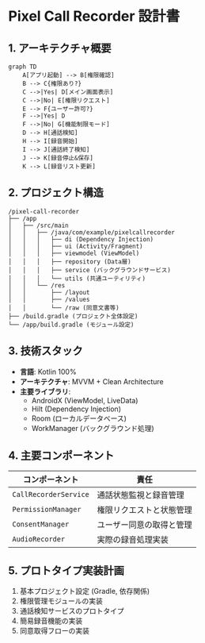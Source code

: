 # Pixel Call Recorder 設計書

## 1. アーキテクチャ概要
```mermaid
graph TD
    A[アプリ起動] --> B[権限確認]
    B --> C{権限あり?}
    C -->|Yes| D[メイン画面表示]
    C -->|No| E[権限リクエスト]
    E --> F{ユーザー許可?}
    F -->|Yes| D
    F -->|No| G[機能制限モード]
    D --> H[通話検知]
    H --> I[録音開始]
    I --> J[通話終了検知]
    J --> K[録音停止&保存]
    K --> L[録音リスト更新]
```

## 2. プロジェクト構造
```
/pixel-call-recorder
├── /app
│   ├── /src/main
│   │   ├── /java/com/example/pixelcallrecorder
│   │   │   ├── di (Dependency Injection)
│   │   │   ├── ui (Activity/Fragment)
│   │   │   ├── viewmodel (ViewModel)
│   │   │   ├── repository (Data層)
│   │   │   ├── service (バックグラウンドサービス)
│   │   │   └── utils (共通ユーティリティ)
│   │   └── /res
│   │       ├── /layout
│   │       ├── /values
│   │       └── /raw (同意文書等)
├── /build.gradle (プロジェクト全体設定)
└── /app/build.gradle (モジュール設定)
```

## 3. 技術スタック
- **言語**: Kotlin 100%
- **アーキテクチャ**: MVVM + Clean Architecture
- **主要ライブラリ**:
  - AndroidX (ViewModel, LiveData)
  - Hilt (Dependency Injection)
  - Room (ローカルデータベース)
  - WorkManager (バックグラウンド処理)

## 4. 主要コンポーネント
| コンポーネント | 責任 |
|---------------|------|
| `CallRecorderService` | 通話状態監視と録音管理 |
| `PermissionManager` | 権限リクエストと状態管理 |
| `ConsentManager` | ユーザー同意の取得と管理 |
| `AudioRecorder` | 実際の録音処理実装 |

## 5. プロトタイプ実装計画
1. 基本プロジェクト設定 (Gradle, 依存関係)
2. 権限管理モジュールの実装
3. 通話検知サービスのプロトタイプ
4. 簡易録音機能の実装
5. 同意取得フローの実装